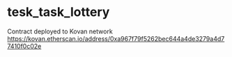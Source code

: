 # tesk_task_lottery

Contract deployed to Kovan network https://kovan.etherscan.io/address/0xa967f79f5262bec644a4de3279a4d77410f0c02e
